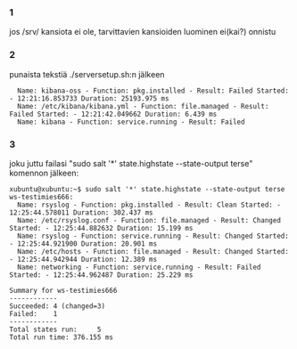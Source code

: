 ### 1

jos /srv/ kansiota ei ole, tarvittavien kansioiden luominen ei(kai?) onnistu

### 2

punaista tekstiä ./serversetup.sh:n jälkeen
```
  Name: kibana-oss - Function: pkg.installed - Result: Failed Started: - 12:21:16.853733 Duration: 25193.975 ms
  Name: /etc/kibana/kibana.yml - Function: file.managed - Result: Failed Started: - 12:21:42.049662 Duration: 6.439 ms
  Name: kibana - Function: service.running - Result: Failed
```

### 3

joku juttu failasi "sudo salt '*' state.highstate --state-output terse" komennon jälkeen:
```
xubuntu@xubuntu:~$ sudo salt '*' state.highstate --state-output terse
ws-testimies666:
  Name: rsyslog - Function: pkg.installed - Result: Clean Started: - 12:25:44.578011 Duration: 302.437 ms
  Name: /etc/rsyslog.conf - Function: file.managed - Result: Changed Started: - 12:25:44.882632 Duration: 15.199 ms
  Name: rsyslog - Function: service.running - Result: Changed Started: - 12:25:44.921900 Duration: 20.901 ms
  Name: /etc/hosts - Function: file.managed - Result: Changed Started: - 12:25:44.942944 Duration: 12.389 ms
  Name: networking - Function: service.running - Result: Failed Started: - 12:25:44.962487 Duration: 25.229 ms

Summary for ws-testimies666
------------
Succeeded: 4 (changed=3)
Failed:    1
------------
Total states run:     5
Total run time: 376.155 ms
```


